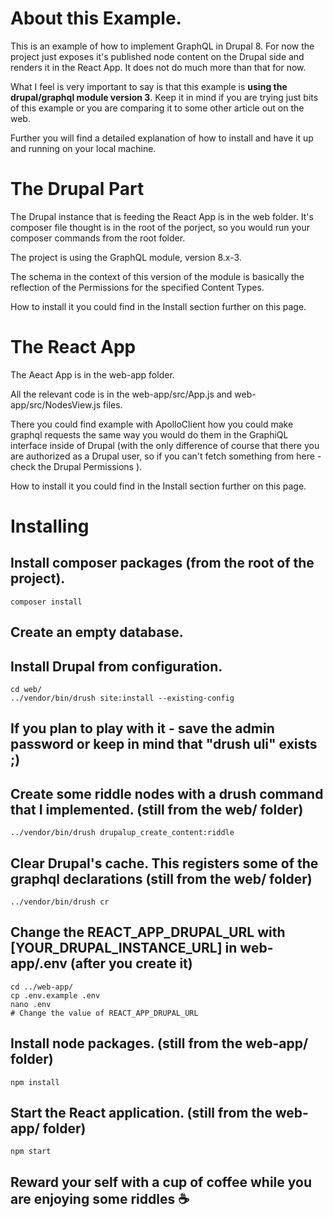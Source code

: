 # About this Example.
This is an example of how to implement GraphQL in Drupal 8.
For now the project just exposes it's published node content on the Drupal side and renders it in the React App. It does not do much more than that for now.

What I feel is very important to say is that this example is **using the drupal/graphql module version 3**. Keep it in mind if you are trying just bits of this example or you are comparing it to some other article out on the web.

Further you will find a detailed explanation of how to install and have it up and running on your local machine.

# The Drupal Part
The Drupal instance that is feeding the React App is in the web folder. It's composer file thought is in the root of the porject, so you would run your composer commands from the root folder.

The project is using the GraphQL module, version 8.x-3.

The schema in the context of this version of the module is basically the reflection of the Permissions for the specified Content Types.

How to install it you could find in the Install section further on this page.

# The React App
The Aeact App is in the web-app folder.

All the relevant code is in the web-app/src/App.js and web-app/src/NodesView.js files.

There you could find example with ApolloClient how you could make graphql requests the same way you would do them in the GraphiQL interface inside of Drupal (with the only difference of course that there you are authorized as a Drupal user, so if you can't fetch something from here - check the Drupal Permissions ).

How to install it you could find in the Install section further on this page.

# Installing

## Install composer packages (from the root of the project).
```
composer install
```

## Create an empty database.

## Install Drupal from configuration.
```
cd web/
../vendor/bin/drush site:install --existing-config
```

## If you plan to play with it - save the admin password or keep in mind that "drush uli" exists ;)

## Create some riddle nodes with a drush command that I implemented. (still from the web/ folder)
```
../vendor/bin/drush drupalup_create_content:riddle
```
## Clear Drupal's cache. This registers some of the graphql declarations (still from the web/ folder)
```
../vendor/bin/drush cr
```

## Change the REACT_APP_DRUPAL_URL with [YOUR_DRUPAL_INSTANCE_URL] in web-app/.env (after you create it)
```
cd ../web-app/
cp .env.example .env
nano .env
# Change the value of REACT_APP_DRUPAL_URL
```

## Install node packages. (still from the web-app/ folder)
```
npm install
```

## Start the React application. (still from the web-app/ folder)
```
npm start
```
## Reward your self with a cup of coffee while you are enjoying some riddles ☕
